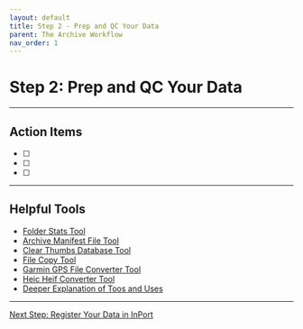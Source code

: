 ```yaml
---
layout: default
title: Step 2 - Prep and QC Your Data
parent: The Archive Workflow
nav_order: 1
---
```


# Step 2: Prep and QC Your Data


---

## Action Items

- [ ] 
- [ ] 
- [ ] 

---

## Helpful Tools

  * [Folder Stats Tool](https://github.com/MichaelAkridge-NOAA/archive-toolbox/blob/main/toolbox/desktop/folder-stats-tool/folderstats.exe)
  * [Archive Manifest File Tool](https://github.com/MichaelAkridge-NOAA/archive-toolbox/blob/main/toolbox/desktop/archive-manifest-file-tool/mnftool_gui.exe)
  * [Clear Thumbs Database Tool](https://github.com/MichaelAkridge-NOAA/archive-toolbox/tree/main/toolbox/desktop/clear-thumbs-db-files)
  * [File Copy Tool](https://github.com/MichaelAkridge-NOAA/archive-toolbox/blob/main/toolbox/desktop/file-copy-tool/filecopy_tool.exe)
  * [Garmin GPS File Converter Tool](https://github.com/MichaelAkridge-NOAA/archive-toolbox/blob/main/toolbox/desktop/garmin-gps-file-converter/gpxconverter_windows_standalone.exe)
  * [Heic Heif Converter Tool](https://github.com/MichaelAkridge-NOAA/archive-toolbox/blob/main/toolbox/desktop/heic-heif-converter/heic_converter.exe)
  * [Deeper Explanation of Toos and Uses](https://github.com/MichaelAkridge-NOAA/archive-toolbox/blob/main/README.md)

---
<a href="{{ '/docs/Step-3-Register-Data-in-InPort' | relative_url }}" class="btn btn-custom fs-6 mb-4 mb-md-0">
  Next Step: Register Your Data in InPort
</a>

